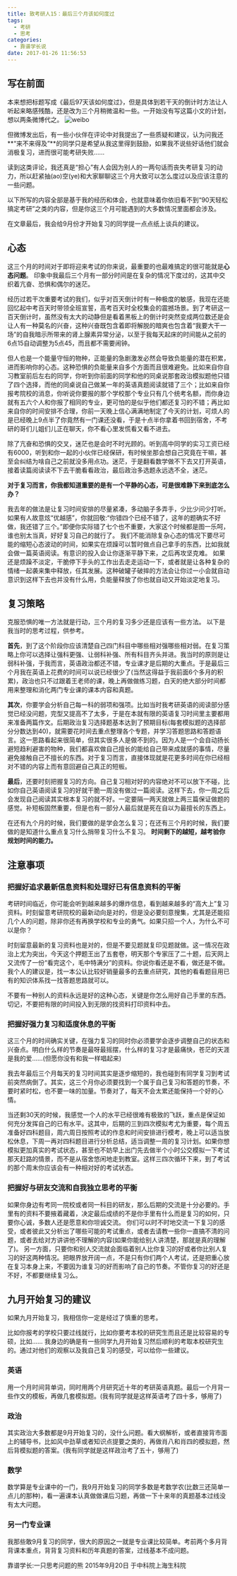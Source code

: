 ```yaml
---
title: 致考研人15：最后三个月该如何度过
tags:
  - 考研
  - 思考
categories:
  - 靠谱学长说
date: 2017-01-26 11:56:53
---
```


## 写在前面

本来想把标题写成《最后97天该如何度过》，但是具体到若干天的倒计时方法让人听起来略感残酷，还是改为三个月稍微温和一些。一开始没有写这篇小文的计划，想以两条微博代之。
‌ 
![weibo](/uploads/zkyr15-1.jpg)

‌‌‌但微博发出后，有一些小伙伴在评论中对我提出了一些质疑和建议，认为问我还**“来不来得及”**的同学只是希望从我这里得到鼓励，如果我不说些好话他们就会消极复习，进而很可能考研失败……

<!-- more -->

读到这类评论，我还真是“担心”有人会因为别人的一两句话而丧失考研复习的动力，所以赶紧抽(ao)空(ye)和大家聊聊这三个月大致可以怎么度过以及应该注意的一些问题。

以下所写的内容全部是基于我的经历和体会，也就意味着你依旧看不到“90天轻松搞定考研”之类的内容，但是你这三个月可能遇到的大多数情况里面都会涉及。

在文章最后，我会给9月份才开始复习的同学提一点点纸上谈兵的建议。

## 心态

这三个月的时间对于即将迎来考试的你来说，最重要的也最难搞定的很可能就是**心态问题**。
印象中我最后三个月有一部分时间是在复杂的情况下度过的，这其中交织着亢奋、恐惧和偶尔的迷茫。

经历过若干次重要考试的我们，似乎对百天倒计时有一种极度的敏感，我现在还能回忆起中考百天时带领全班宣誓，高考百天时全校集会的震撼场景。到了考研这一百天倒计时，虽然没有太大的动静但是看着黑板上的倒计时突然变成两位数还是会让人有一种莫名的兴奋，这种兴奋既包含着即将解脱的暗爽也包含着“我要大干一场”的自我暗示所带来的肾上腺素异常分泌，以至于我每天起床的时间能从之前的6点15自动调整为5点45，而且都不需要闹钟。

但人也是一个能量守恒的物种，正能量的急剧激发必然会导致负能量的潜在积累，进而影响你的心态。这种恐惧的负能量来自多个方面而且很难避免。比如来自你自习教室前后左右的同学，你听到你前面的同学和他的同桌说那套政治模拟题他只错了四个选择，而他的同桌说自己做某一年的英语真题阅读就错了三个；比如来自你报考院校的消息，你听说你要报的那个学校那个专业只有几个统考名额，而你身边就有五六个人和你报了相同的专业，更可怕的是似乎他们都还复习的不错；再比如来自你的时间安排不合理，你前一天晚上信心满满地制定了今天的计划，可烦人的是已经晚上9点半了你竟然有一门课还没看，于是十点半你拿着书回到宿舍，不考研的哥们儿姐们儿正在聊天，你不看心里发慌看又看不进去。

除了亢奋和恐惧的交叉，迷茫也是会时不时光顾的。听到高中同学的实习工资已经有6000，听到和你一起的小伙伴已经保研，有时候坐那会想自己究竟在干嘛，甚至会纠结为啥自己之前就没多用点功。迷茫，于是翻看数学做不下去又打开英语，接着读篇阅读读不下去干脆看看政治，最后政治多选题永远选不全，迷茫。

**对于复习而言，你我都知道重要的是有一个平静的心态，可是很难静下来到底怎么办？**

我去年的做法是让复习时间安排的尽量紧凑，多动脑子多弄手，少比少问少打听。如果有人故意炫“优越感”，你就回敬:“你错四个已经不错了，这年的题确实不好做，我还错了三个。”即便你实际错了七个也不重要，大家这个时候都是图一乐呵，谁也别太当真，好好复习自己的就行了。
我们不能消除复杂心态的情况下要尽可能的缩短心态波动的时间，如果实在烦躁可以暂时做点自己拿手的东西，比如我就会做一篇英语阅读。有意识的投入会让你逐渐平静下来，之后再攻坚克难。
如果还是烦躁不淡定，干脆停下手头的工作出去走走运动一下，或者就是让各种复杂的情绪一起袭来集中释放，任其发展。这种破罐子破摔的方法会让你过一小会就自动意识到这样下去也并没有什么用，负能量释放了你也就自动又开始淡定地复习。

## 复习策略

克服恐惧的唯一方法就是行动，三个月的复习多少还是应该有一些方法。
以下是我当时的思考过程，供参考。

**首先**，到了这个阶段你应该清楚自己四门科目中哪些相对强哪些相对弱。在复习策略上你可以选择让强科更强、让弱科补强、所有科目齐头并进。我当时的原则是让弱科补强，于我而言，英语政治都还不错，专业课才是后期的大重点。于是最后三个月我在英语上花费的时间可以说已经很少了(当然这得益于我前面6个多月的积累)，政治也只不过跟着王老师的课，晚上再做做练习题，白天的绝大部分时间都用来整理和消化两门专业课的课本内容和真题。

**其次**，你要学会分析自己每一科的弱项和强项。比如当时我考研英语的阅读部分感觉已经没问题，完型又提高不了太多，于是在本就有限的英语复习时间里主要都用来准备两篇作文。后期政治复习选择题基本达到了预期目标(每套模拟题的选择部分分数达到40)，就需要花时间去重点整理各个专题，并学习答题思路和答题语言。这一思路看起来很简单，但其实很多人是做不到的。因为人是一个会自动扬长避短趋利避害的物种，我们都喜欢做自己擅长的能给自己带来成就感的事情，尽量避免接触自己不擅长的东西。对于复习而言，直接体现就是花更多时间在你已经相对不错的内容上而有意回避自己真正的短板。

**最后**，还要时刻把握复习的方向。自己复习相对好的内容绝对不可以放下不碰，比如你自己英语阅读复习的好就干脆一周没有做过一篇阅读。这样下去，你一周之后会发现自己阅读其实根本复习的就不好。一定要隔一两天就做上两三篇保证做题的感觉。补短板固然重要，但是也有一部分人最后就是死在自以为最擅长的东西上。

在还有九个月的时候，我们要做的是学会怎么复习；在还有三个月的时候，我们要做的是知道什么重点复习什么捎带复习什么不复习。
**时间剩下的越短，越考验你规划时间的能力。**

## 注意事项

### 把握好追求最新信息资料和处理好已有信息资料的平衡
考研时间临近，你可能会听到越来越多的爆炸信息，看到越来越多的“高大上”复习资料。时刻留意考研院校的最新动向是对的，但是没必要刻意搜集，尤其是还能招几个人的问题，除非你还有再换学校和专业的勇气。如果只招一个人，为什么不可以是你？

时刻留意最新的复习资料也是对的，但是不要见题就复印见题就做。这一情况在政治上尤为突出，今天这个押题王出了五套卷，明天那个专家压了二十题，后天网上又流传了一份“看完这个，毛中特满分”的资料。你说你看还是不看，做还是不做。我个人的建议是，找一本公认比较好销量最多的去重点研究，其他的看看题目用已有的知识体系找一找答题思路就可以。

不要有一种别人的资料永远是好的这种心态，关键是你怎么用好自己手里的东西。切记，不要把有限的时间投入到无限的找资料打印资料中去。

### 把握好强力复习和适度休息的平衡
这三个月的时间确实关键，在强力复习的同时你必须要学会逐步调整自己的状态和兴奋点。明白什么样的节奏是最呀最摇摆，什么样的复习才是最痛快，苍茫的天涯是我的爱……(但愿你没有和我一样唱起来)

我去年最后三个月每天的复习时间其实是逐步缩短的，我也碰到有同学复习到考试前突然病倒了。其实，这三个月你必须要找到一个属于自己复习和答题的节奏，不要时紧时松，也不要一味的加量。节奏对了，每天不会太累还能保持一个好的心情。

当还剩30天的时候，我感觉一个人的水平已经很难有极致的飞跃，重点是保证如何充分发挥自己的已有水平。这其中，后期的三到四次模拟考尤为重要，每个周五准备好四科题目，周六周日按照考试的作息和时间安排进行模考，晚上可以适当放松休息，下周一再对四科题目进行分析总结，适当调整一周的复习计划。如果你想模拟更加真实的考试状态，甚至也不妨早上出门先去做半个小时公交模拟一下考试那天赶路的情景，而不是从宿舍悠闲地走到教室。这样三四次循环下来，到了考试的那个周末你应该会有一种相对好的考试状态。

### 把握好与研友交流和自我独立思考的平衡
如果你身边有考同一院校或者同一科目的研友，那么后期的交流是十分必要的。手里有的资料不要掖着藏着，决定最后成绩的不是你手里有什么而是复习的如何，只要你心诚，多数人还是愿意和你坦诚交流。
你们可以时不时地交流一下复习的感受，或者彼此又分析出了哪些可能的考试重点，或者去请教一些你一直搞不清的问题，或者去给对方讲讲他不理解的内容(如果你能给别人讲清楚，那就是真的理解了)。
另一方面，只要你和别人交流就会面临着别人比你复习的好或者你比别人复习的好这两种情况。把眼界放开阔一点，不是只有你们两个人考试，还是把重心放在复习本身上来，不要因为谁复习的好而影响了自己的节奏。不管你复习的好还是不好，不都要继续复习么。

## 九月开始复习的建议

如果九月开始复习，我相信你一定是经过了慎重的思考。

比如你报考的学校只要过线就行，比如你要考本校的研究生而且还是比较容易的专硕，比如……
我身边的确是有一些同学九月开始复习然后顺利的考取本校研究生的。通过对他们的观察以及我自己复习的感受，可以给你一些建议。

### 英语
用一个月时间背单词，同时用两个月研究近十年的考研英语真题。最后一个月背一些作文的模板，再做几套模拟题。(我有同学就是这样英语考了四十多，够用了)

### 政治
其实政治大多数都是9月开始复习的，没什么问题。看大纲解析，或者直接背市面上的辅导书，比如风中劲草或者知识点提要之类的，再做肖八和肖四的模拟题，然后背模拟题的答案。(我有同学就是这样政治考了五十，够用了)

### 数学
数学算是专业课中的一门，我9月开始复习的同学多数是考数学农(比数三还简单一点儿的那种)，看一遍课本认真做做课后习题，再做一下十来年的真题基本过线没有太大问题。

### 另一门专业课
我那些敢9月复习的同学，很大的原因之一就是专业课比较简单。考前两个多月背背课本重点，背背复习资料和历年真题的答案，过线基本不成问题。



靠谱学长:一只思考问题的熊
2015年9月20日
于中科院上海生科院